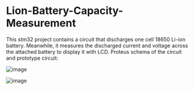 # Lion-Battery-Capacity-Measurement
This stm32 project contains a circuit that discharges one cell 18650 Li-ion battery. Meanwhile, it measures the discharged current and voltage across the attached battery to display it with LCD. Proteus schema of the circuit and prototype circuit:

![image](https://github.com/omrvrl/Lion-Battery-Capacity-Measurement/assets/109516713/25273f06-b057-4e76-81a6-be3202fb2cbe)

![image](https://github.com/omrvrl/Lion-Battery-Capacity-Measurement/assets/109516713/e53857c0-d50a-46a6-9801-a485551e0c19)
